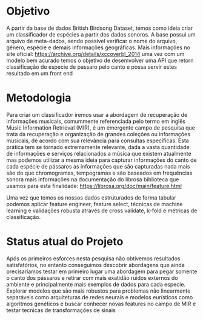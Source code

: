 # Objetivo
A partir da base de dados British Birdsong Dataset, temos como ideia criar um classificador de espécies a partir dos dados sonoros. A base possui um arquivo de meta-dados, sendo possível verificar o nome do arquivo, género, espécie e demais informações geográficas.
Mais informações no site oficial: https://archive.org/details/xccoverbl_2014 uma vez com um modelo bem acurado temos o objetivo de desemvolver uma API que retorn classificação de especie de passaro pelo canto e possa servir estes resultado em um front end

# Metodologia
Para criar um classificador iremos usar a abordagem de recuperação de informações musicais, comummente referenciada pelo termo em inglês Music Information Retrieval (MIR), é um emergente campo de pesquisa que trata da recuperação e organização de grandes coleções ou informações musicais, de acordo com sua relevância para consultas específicas. Esta prática tem se tornado extremamente relevante, dada a vasta quantidade de informações e serviços relacionados a música que existem atualmente mas podemos utilizar a mesma ideia para capturar informações do canto de cada espécie de pássaros as informações que são capturadas nada mais são do que chromogramas, tempogramas e são baseados em frequências sonora mais informações na documentação do librosa biblioteca que usamos para esta finalidade: https://librosa.org/doc/main/feature.html

Uma vez que temos os nossos dados estruturados de forma tabular podemos aplicar feature engineer, feature select, técnicas de machine learning e validações robusta através de cross validate, k-fold e métricas de classificação.

# Status atual do Projeto
 Após os primeiros esforces nesta pesquisa não obtivemos resultados satisfatórios, no entanto conseguimos descobrir abordagens que ainda precisaríamos testar em primeiro lugar uma abordagem para pegar somente o canto dos pássaros e retirar com mais exatidão ruídos externos do ambiente e principalmente mais exemplos de dados para cada especie. Explorar modelos que são mais robustos para problemas não linearmente separáveis como arquiteturas de redes neurais e modelos eurísticos como algoritmos genéticos e buscar conhecer novas features no campo de MIR e testar tecnicas de transformações de sinais 
 

